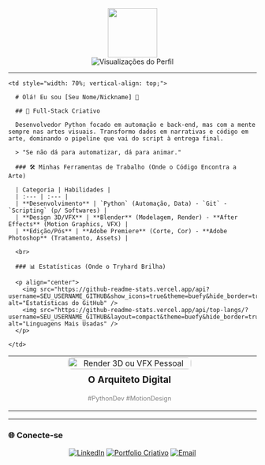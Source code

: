 <div id="header" align="center">
  <img src="https://media.giphy.com/media/v1.Y2lkPTc5MGI3NjExd2RtcW9hNGY0enNreDRnNHN4OHFhM3VlZm54a2gyNnJvNjFqZ3J1OCZlcD12aXN1YWxpemVkX3VzZXImY3Q9Zw/qg7g3K3925c4v6y2Jd/giphy.gif" width="100"/>
</div>

<div align="center">
  <img src="https://komarev.com/ghpvc/?username=SEU_USERNAME_GITHUB&style=for-the-badge&color=D9D9D9" alt="Visualizações do Perfil">
</div>

---

<table style="width: 100%;">
  <tr>
    <td style="width: 30%; vertical-align: top; padding-right: 20px;">
        <div align="center">
            <img src="URL_DA_SUA_IMAGEM_AQUI" alt="Render 3D ou VFX Pessoal" style="width: 100%; max-width: 250px; border-radius: 8px;">
            <br/>
            <h3 style="margin-top: 10px;">O Arquiteto Digital</h3>
            <p style="font-size: 0.8em; color: #808080;">#PythonDev #MotionDesign</p>
        </div>
    </td>

    <td style="width: 70%; vertical-align: top;">
      
      # Olá! Eu sou [Seu Nome/Nickname] 👋
      
      ## 🧠 Full-Stack Criativo
      
      Desenvolvedor Python focado em automação e back-end, mas com a mente sempre nas artes visuais. Transformo dados em narrativas e código em arte, dominando o pipeline que vai do script à entrega final.
      
      > "Se não dá para automatizar, dá para animar."
      
      ### 🛠️ Minhas Ferramentas de Trabalho (Onde o Código Encontra a Arte)
      
      | Categoria | Habilidades |
      | :--- | :--- |
      | **Desenvolvimento** | `Python` (Automação, Data) - `Git` - `Scripting` (p/ Softwares) |
      | **Design 3D/VFX** | **Blender** (Modelagem, Render) - **After Effects** (Motion Graphics, VFX) |
      | **Edição/Pós** | **Adobe Premiere** (Corte, Cor) - **Adobe Photoshop** (Tratamento, Assets) |
      
      <br>

      ### 📊 Estatísticas (Onde o Tryhard Brilha)
      
      <p align="center">
        <img src="https://github-readme-stats.vercel.app/api?username=SEU_USERNAME_GITHUB&show_icons=true&theme=buefy&hide_border=true&count_private=true" alt="Estatísticas do GitHub" />
        <img src="https://github-readme-stats.vercel.app/api/top-langs/?username=SEU_USERNAME_GITHUB&layout=compact&theme=buefy&hide_border=true&langs_count=6&exclude_repo=YOUR_FORKED_REPO" alt="Linguagens Mais Usadas" />
      </p>
      
    </td>
  </tr>
</table>

---

### 🌐 Conecte-se
<p align="center">
  <a href="URL_DO_SEU_LINKEDIN"><img src="https://img.shields.io/badge/LinkedIn-0077B5?style=for-the-badge&logo=linkedin&logoColor=white" alt="LinkedIn"></a>
  <a href="URL_DO_SEU_PORTFOLIO"><img src="https://img.shields.io/badge/Portfolio-FF7139?style=for-the-badge&logo=adobe-creative-cloud&logoColor=white" alt="Portfolio Criativo"></a>
  <a href="mailto:SEU_EMAIL@exemplo.com"><img src="https://img.shields.io/badge/Email-D14836?style=for-the-badge&logo=gmail&logoColor=white" alt="Email"></a>
</p>
